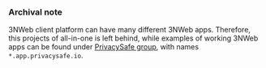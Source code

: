 ### Archival note

3NWeb client platform can have many different 3NWeb apps. Therefore, this projects of all-in-one is left behind, while examples of working 3NWeb apps can be found under [PrivacySafe group](https://github.com/PrivacySafe), with names `*.app.privacysafe.io`.
